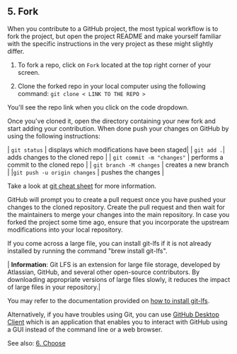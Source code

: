 ## 5. Fork

When you contribute to a GitHub project, the most typical workflow is to fork the project, but open the project README and make yourself familiar with the specific instructions in the very project as these might slightly differ. 

1. To fork a repo, click on `Fork` located at the top right corner of your screen.

2. Clone the forked repo in your local computer using the following command:
  `git clone < LINK TO THE REPO >`

You'll see the repo link when you click on the code dropdown. 

Once you've cloned it, open the directory containing your new fork and start adding your contribution.
When done push your changes on GitHub by using the following instructions:

| `git status` | displays which modifications have been staged|
| `git add .`| adds changes to the cloned repo |
| `git commit -m "changes"` | performs a commit to the cloned repo |
| `git branch -M changes` | creates a new branch |
|`git push -u origin changes` | pushes the changes |

Take a look at [git cheat sheet](<https://education.github.com/git-cheat-sheet-education.pdf>) for more information.

GitHub will prompt you to create a pull request once you have pushed your changes to the cloned repository. Create the pull request and then wait for the maintainers to merge your changes into the main repository. In case you forked the project some time ago, ensure that you incorporate the upstream modifications into your local repository. 

If you come across a large file, you can install git-lfs if it is not already installed by running the command "brew install git-lfs".

| **Information**: Git LFS is an extension for large file storage, developed by Atlassian, GitHub, and several other open-source contributors. By downloading appropriate versions of large files slowly, it reduces the impact of large files in your repository.|

You may refer to the documentation provided on [how to install git-lfs](<https://docs.github.com/en/repositories/working-with-files/managing-large-files/installing-git-large-file-storage> "How to install git-lfs").

Alternatively, if you have troubles using Git, you can use [GitHub Desktop Client](<https://docs.github.com/en/desktop/installing-and-configuring-github-desktop/overview/getting-started-with-github-desktop>) which is an application that enables you to interact with GitHub using a GUI instead of the command line or a web browser.

See also: [6. Choose](choose.md)

